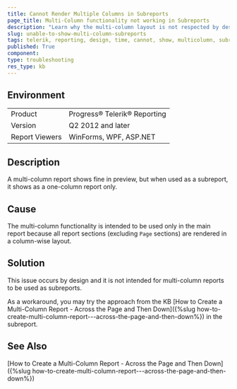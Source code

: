 ```yaml
---
title: Cannot Render Multiple Columns in Subreports
page_title: Multi-Column functionality not working in Subreports
description: "Learn why the multi-column layout is not respected by design in the SubReport items in Telerik Reporting."
slug: unable-to-show-multi-column-subreports
tags: telerik, reporting, design, time, cannot, show, multicolumn, subreports
published: True
component: 
type: troubleshooting
res_type: kb
---
```


## Environment

<table>
	<tbody>
		<tr>
			<td>Product</td>
			<td>Progress® Telerik® Reporting</td>
		</tr>
		<tr>
			<td>Version</td>
			<td>Q2 2012 and later</td>
		</tr>
		<tr>
			<td>Report Viewers</td>
			<td>WinForms, WPF, ASP.NET</td>
		</tr>
	</tbody>
</table>

## Description

A multi-column report shows fine in preview, but when used as a subreport, it shows as a one-column report only.

## Cause

The multi-column functionality is intended to be used only in the main report because all report sections (excluding `Page` sections) are rendered in a column-wise layout.

## Solution

This issue occurs by design and it is not intended for multi-column reports to be used as subreports.

As a workaround, you may try the approach from the KB [How to Create a Multi-Column Report - Across the Page and Then Down]({%slug how-to-create-multi-column-report---across-the-page-and-then-down%}) in the subreport.

## See Also

[How to Create a Multi-Column Report - Across the Page and Then Down]({%slug how-to-create-multi-column-report---across-the-page-and-then-down%})
